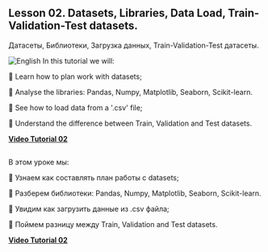 ## Lesson 02. Datasets, Libraries, Data Load, Train-Validation-Test datasets.  
Датасеты, Библиотеки, Загрузка данных, Train-Validation-Test датасеты.


![English](https://img.shields.io/badge/-English-green)
In this tutorial we will:

📌  Learn how to plan work with datasets;

📌  Analyse the libraries: Pandas, Numpy, Matplotlib, Seaborn, Scikit-learn.

📌  See how to load data from a '.csv' file;

📌  Understand the difference between Train, Validation and Test datasets.

[**Video Tutorial 02**](https://youtu.be/KYeSwj6V150)
##

В этом уроке мы:

📌   Узнаем как составлять план работы с datasets;

📌   Разберем библиотеки: Pandas, Numpy, Matplotlib, Seaborn, Scikit-learn.

📌   Увидим как загрузить данные из .csv файла;

📌   Поймем разницу между Train, Validation and Test datasets.

[**Video Tutorial 02**](https://youtu.be/KYeSwj6V150)
